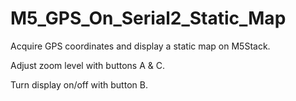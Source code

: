 # M5_GPS_On_Serial2_Static_Map
Acquire GPS coordinates and display a static map on M5Stack.

Adjust zoom level with buttons A & C.

Turn display on/off with button B.
